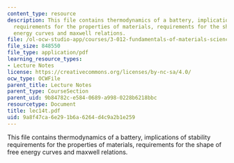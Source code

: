 ```yaml
---
content_type: resource
description: This file contains thermodynamics of a battery, implications of stability
  requirements for the properties of materials, requirements for the shape of free
  energy curves and maxwell relations.
file: /ol-ocw-studio-app/courses/3-012-fundamentals-of-materials-science-fall-2005/9a8f47ca6e291b6a6264d4c9a2b1e259_lec14t.pdf
file_size: 848550
file_type: application/pdf
learning_resource_types:
- Lecture Notes
license: https://creativecommons.org/licenses/by-nc-sa/4.0/
ocw_type: OCWFile
parent_title: Lecture Notes
parent_type: CourseSection
parent_uid: 9b84782c-e584-0689-a998-0228b6218bbc
resourcetype: Document
title: lec14t.pdf
uid: 9a8f47ca-6e29-1b6a-6264-d4c9a2b1e259
---
```

This file contains thermodynamics of a battery, implications of stability requirements for the properties of materials, requirements for the shape of free energy curves and maxwell relations.
